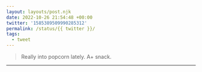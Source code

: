 ```yaml
---
layout: layouts/post.njk
date: 2022-10-26 21:54:48 +00:00
twitter: '1585389509990285312'
permalink: /status/{{ twitter }}/
tags: 
  - tweet
---
```


> Really into popcorn lately. A+ snack.

---
